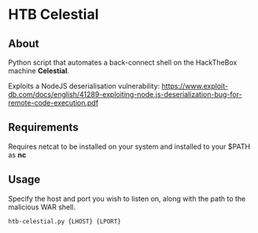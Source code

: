 # HTB Celestial

## About
Python script that automates a back-connect shell on the HackTheBox machine **Celestial**.

Exploits a NodeJS deserialisation vulnerability:
https://www.exploit-db.com/docs/english/41289-exploiting-node.js-deserialization-bug-for-remote-code-execution.pdf

## Requirements
Requires netcat to be installed on your system and installed to your $PATH as **nc**

## Usage
Specify the host and port you wish to listen on, along with the path to the malicious WAR shell.

`htb-celestial.py {LHOST} {LPORT}`